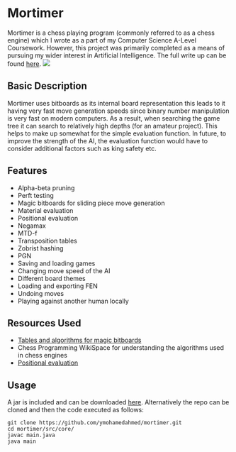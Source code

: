 # Mortimer
Mortimer is a chess playing program (commonly referred to as a chess engine) which I wrote as a part of my Computer Science A-Level Coursework. However, this project was primarily completed as a means of pursuing my wider interest in Artificial Intelligence. The full write up can be found [here](https://drive.google.com/open?id=0B-q1OPqj3iCmN0ZXcTJlUG1lYjA).
![](https://github.com/ymohamedahmed/mortimer/blob/bitboard/res/gif/mortimer.gif)

## Basic Description
Mortimer uses bitboards as its internal board representation this leads to it having very fast move generation speeds since binary number manipulation is very fast on modern computers. As a result, when searching the game tree it can search to relatively high depths (for an amateur project). This helps to make up somewhat for the simple evaluation function. In future, to improve the strength of the AI, the evaluation function would have to consider additional factors such as king safety etc.

## Features
* Alpha-beta pruning
* Perft testing
* Magic bitboards for sliding piece move generation
* Material evaluation
* Positional evaluation
* Negamax
* MTD-f
* Transposition tables
* Zobrist hashing
* PGN
* Saving and loading games
* Changing move speed of the AI
* Different board themes
* Loading and exporting FEN
* Undoing moves
* Playing against another human locally

## Resources Used
* [Tables and algorithms for magic bitboards](http://www.rivalchess.com/magic-bitboards/)
* Chess Programming WikiSpace for understanding the algorithms used in chess engines
* [Positional evaluation](https://chessprogramming.wikispaces.com/Simplified+evaluation+function)

## Usage
A jar is included and can be downloaded [here](https://github.com/ymohamedahmed/mortimer/raw/bitboard/morty.jar). Alternatively the repo can be cloned and then the code executed as follows:
```
git clone https://github.com/ymohamedahmed/mortimer.git
cd mortimer/src/core/
javac main.java
java main
```

